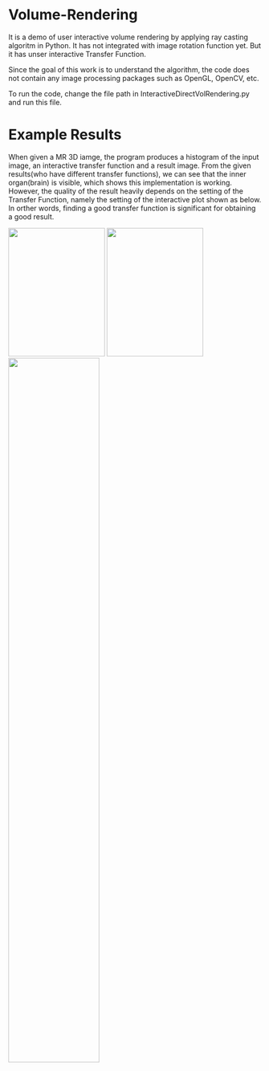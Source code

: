 # Volume-Rendering
It is a demo of user interactive volume rendering by applying ray casting algoritm in Python. It has not integrated with image rotation function yet. But it has unser interactive Transfer Function. 

Since the goal of this work is to understand the algorithm, the code does not contain any image processing packages such as OpenGL, OpenCV, etc.

To run the code, change the file path in InteractiveDirectVolRendering.py and run this file.


# Example Results
When given a MR 3D iamge, the program produces a histogram of the input image, an interactive transfer function and a result image. From the given results(who have different transfer functions), we can see that the inner organ(brain) is visible, which shows this implementation is working. However, the quality of the result heavily depends on the setting of the Transfer Function, namely the setting of the interactive plot shown as below. In orther words, finding a good transfer function is significant for obtaining a good result.

<img src="https://user-images.githubusercontent.com/47189577/55031022-f2370600-500d-11e9-9c4a-77ddc2e7a2db.png" width="192" height="256"> <img src="https://user-images.githubusercontent.com/47189577/55031036-f5ca8d00-500d-11e9-9c27-3f50382aa52b.png" width="192" height="256"> <img src="https://user-images.githubusercontent.com/47189577/55031041-f95e1400-500d-11e9-9a34-d69b296eb845.png" width="60%" height="60%">
